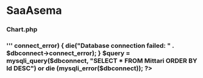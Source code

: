 # SaaAsema

<H3>Chart.php<H3/>
'''
<html>
  <head>
	<?php
	header("refresh: 3;");
	$hostname = "localhost";
	$username = "root";
	$password = "HyTe";
	$db = "Tiedot";
	$dbconnect=mysqli_connect($hostname,$username,$password,$db);
	if ($dbconnect->connect_error) {
		die("Database connection failed: " . $dbconnect->connect_error);
	}
	$query = mysqli_query($dbconnect, "SELECT * FROM Mittari ORDER BY Id DESC")
	or die (mysqli_error($dbconnect));
	?>
    <script type="text/javascript" src="https://www.gstatic.com/charts/loader.js"></script>
    <script type="text/javascript">
      google.charts.load('current', {'packages':['corechart']});
      google.charts.setOnLoadCallback(drawChart);

	function drawChart() {
		var data = google.visualization.arrayToDataTable([
			['Aika', 'Arvo'],
			<?php
			while ($row = mysqli_fetch_array($query)) {
				echo "['".$row["pvm"]."', ".$row["arvo"]."],";
			}
			?>
        ]);

        var options = {
          title: 'Sääasema',
          curveType: 'function',
          legend: { position: 'bottom' }
        };

        var chart = new google.visualization.LineChart(document.getElementById('curve_chart'));

        chart.draw(data, options);
      }
    </script>
  </head>
  <body>
    <div id="curve_chart" style="width: 900px; height: 500px"></div>
  </body>
</html>
'''
